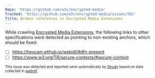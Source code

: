 ```yaml
---
Repo: 'https://github.com/w3c/encrypted-media'
Tracked: 'https://github.com/w3c/encrypted-media/issues/502'
Title: Broken references in Encrypted Media Extensions
---
```


While crawling [Encrypted Media Extensions](https://w3c.github.io/encrypted-media/), the following links to other specifications were detected as pointing to non-existing anchors, which should be fixed:
* [ ] https://heycam.github.io/webidl/#dfn-present
* [ ] https://www.w3.org/TR/secure-contexts/#secure-context

<sub>This issue was detected and reported semi-automatically by [Strudy](https://github.com/w3c/strudy/) based on data collected in [webref](https://github.com/w3c/webref/).</sub>
